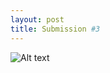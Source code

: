```yaml
---
layout: post
title: Submission #3
---
```


![Alt text](https://fbcdn-sphotos-e-a.akamaihd.net/hphotos-ak-xap1/t31.0-8/s2048x2048/10520778_418109618338096_958017186284282080_o.jpg)
